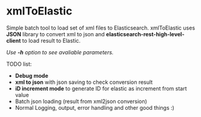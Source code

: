 # xmlToElastic

Simple batch tool to load set of xml files to Elasticsearch.
xmlToElastic uses **JSON** library to convert xml to json and **elasticsearch-rest-high-level-client** to load result to Elastic.

*Use **-h** option to see avaliable parameters.*

TODO list:
* **Debug mode** 
* **xml to json** with json saving to check conversion result
* **iD increment mode** to generate ID for elastic as increment from start value
* Batch json loading (result from xml2json conversion)
* Normal Logging, output, error handling and other good things :)
